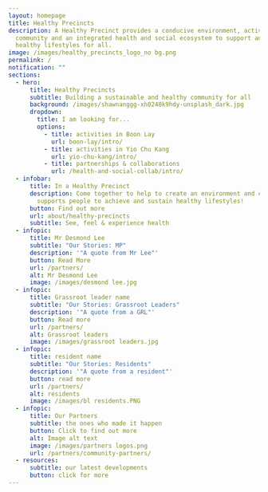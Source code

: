 ```yaml
---
layout: homepage
title: Healthy Precincts
description: A Healthy Precinct provides a conducive environment, activated
  community and an integrated health and social ecosystem to support and sustain
  healthy lifestyles for all.
image: /images/healthy_precincts_logo_no bg.png
permalink: /
notification: ""
sections:
  - hero:
      title: Healthy Precincts
      subtitle: Building a sustainable and healthy community for all
      background: /images/shawnanggg-xh0248k9hdy-unsplash_dark.jpg
      dropdown:
        title: I am looking for...
        options:
          - title: activities in Boon Lay
            url: boon-lay/intro/
          - title: activities in Yio Chu Kang
            url: yio-chu-kang/intro/
          - title: partnerships & collaborations
            url: /health-and-social-collab/intro/
  - infobar:
      title: In a Healthy Precinct
      description: Come together to help to create an environment and culture that
        supports people to achieve and sustain healthy lifestyles!
      button: Find out more
      url: about/healthy-precincts
      subtitle: See, feel & experience health
  - infopic:
      title: Mr Desmond Lee
      subtitle: "Our Stories: MP"
      description: '"A quote from Mr Lee"'
      button: Read More
      url: /partners/
      alt: Mr Desmond Lee
      image: /images/desmond lee.jpg
  - infopic:
      title: Grassroot leader name
      subtitle: "Our Stories: Grassroot Leaders"
      description: '"A quote from a GRL"'
      button: Read more
      url: /partners/
      alt: Grassroot leaders
      image: /images/grassroot leaders.jpg
  - infopic:
      title: resident name
      subtitle: "Our Stories: Residents"
      description: '"A quote from a resident"'
      button: read more
      url: /partners/
      alt: residents
      image: /images/bl residents.PNG
  - infopic:
      title: Our Partners
      subtitle: the ones who made it happen
      button: Click to find out more
      alt: Image alt text
      image: /images/partners logos.png
      url: /partners/community-partners/
  - resources:
      subtitle: our latest developments
      button: click for more
---
```

